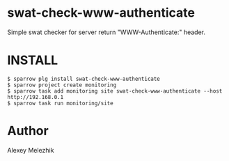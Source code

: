 # swat-check-www-authenticate

Simple swat checker for server return "WWW-Authenticate:" header.


# INSTALL

    $ sparrow plg install swat-check-www-authenticate
    $ sparrow project create monitoring 
    $ sparrow task add monitoring site swat-check-www-authenticate --host http://192.168.0.1
    $ sparrow task run monitoring/site

# Author

Alexey Melezhik
